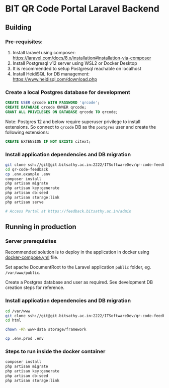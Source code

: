 # BIT QR Code Portal Laravel Backend

## Building

### Pre-requisites:
1. Install laravel using composer: https://laravel.com/docs/8.x/installation#installation-via-composer
2. Install Postgresql v12 server using WSL2 or Docker Desktop
3. It is recommended to setup Postgresql reachable on localhost
4. Install HeidiSQL for DB management: https://www.heidisql.com/download.php 

### Create a local Postgres database for development

```sql
CREATE USER qrcode WITH PASSWORD 'qrcode';
CREATE DATABASE qrcode OWNER qrcode;
GRANT ALL PRIVILEGES ON DATABASE qrcode TO qrcode;
```

Note: Postgres 12 and below require superuser privilege to install extensions. So connect to `qrcode` DB as the `postgres` user and create the following extensions:

```sql
CREATE EXTENSION IF NOT EXISTS citext;
```

### Install application dependencies and DB migration

```sh
git clone ssh://git@git.bitsathy.ac.in:2222/ITSoftwareDev/qr-code-feedback.git
cd qr-code-feedback
cp .env.example .env
composer install
php artisan migrate
php artisan key:generate
php artisan db:seed
php artisan storage:link
php artisan serve

# Access Portal at https://feedback.bitsathy.ac.in/admin
```

## Running in production

### Server prerequisites

Recommended solution is to deploy in the application in docker using [docker-compose.yml](docker-compose.yml) file.

Set apache DocumentRoot to the Laravel application `public` folder, eg. `/var/www/public`.

Create a Postgres database and user as required. See development DB creation steps for reference.

### Install application dependencies and DB migration

```sh
cd /var/www
git clone ssh://git@git.bitsathy.ac.in:2222/ITSoftwareDev/qr-code-feedback.git
cd html

chown -Rh www-data storage/framework

cp .env.prod .env
```

### Steps to run inside the docker container

```sh
composer install
php artisan migrate
php artisan key:generate
php artisan db:seed
php artisan storage:link

```
